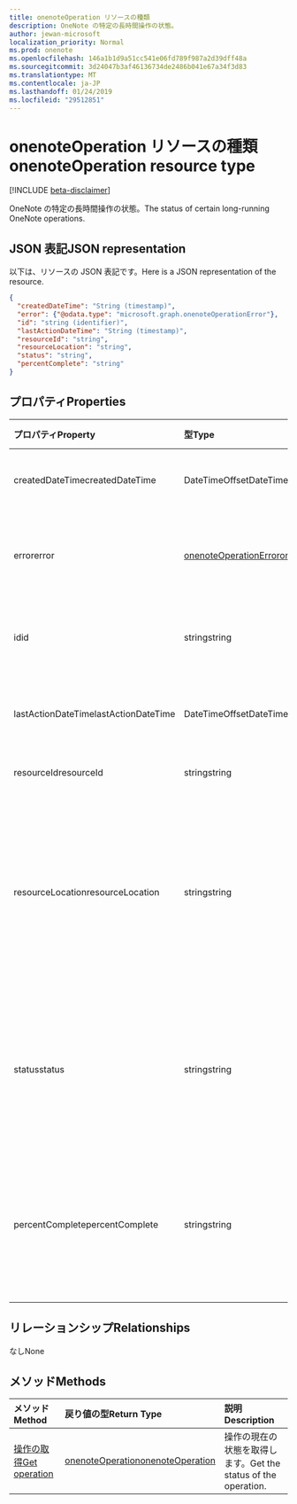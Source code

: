 ```yaml
---
title: onenoteOperation リソースの種類
description: OneNote の特定の長時間操作の状態。
author: jewan-microsoft
localization_priority: Normal
ms.prod: onenote
ms.openlocfilehash: 146a1b1d9a51cc541e06fd789f987a2d39dff48a
ms.sourcegitcommit: 3d24047b3af46136734de2486b041e67a34f3d83
ms.translationtype: MT
ms.contentlocale: ja-JP
ms.lasthandoff: 01/24/2019
ms.locfileid: "29512851"
---
```

# <a name="onenoteoperation-resource-type"></a><span data-ttu-id="a180f-103">onenoteOperation リソースの種類</span><span class="sxs-lookup"><span data-stu-id="a180f-103">onenoteOperation resource type</span></span>

[!INCLUDE [beta-disclaimer](../../includes/beta-disclaimer.md)]

<span data-ttu-id="a180f-104">OneNote の特定の長時間操作の状態。</span><span class="sxs-lookup"><span data-stu-id="a180f-104">The status of certain long-running OneNote operations.</span></span>

## <a name="json-representation"></a><span data-ttu-id="a180f-105">JSON 表記</span><span class="sxs-lookup"><span data-stu-id="a180f-105">JSON representation</span></span>

<span data-ttu-id="a180f-106">以下は、リソースの JSON 表記です。</span><span class="sxs-lookup"><span data-stu-id="a180f-106">Here is a JSON representation of the resource.</span></span>

<!-- {
  "blockType": "resource",
  "optionalProperties": [

  ],
  "@odata.type": "microsoft.graph.onenoteOperation"
}-->

```json
{
  "createdDateTime": "String (timestamp)",
  "error": {"@odata.type": "microsoft.graph.onenoteOperationError"},
  "id": "string (identifier)",
  "lastActionDateTime": "String (timestamp)",
  "resourceId": "string",
  "resourceLocation": "string",
  "status": "string",
  "percentComplete": "string"
}

```
## <a name="properties"></a><span data-ttu-id="a180f-107">プロパティ</span><span class="sxs-lookup"><span data-stu-id="a180f-107">Properties</span></span>
| <span data-ttu-id="a180f-108">プロパティ</span><span class="sxs-lookup"><span data-stu-id="a180f-108">Property</span></span>     | <span data-ttu-id="a180f-109">型</span><span class="sxs-lookup"><span data-stu-id="a180f-109">Type</span></span>   |<span data-ttu-id="a180f-110">説明</span><span class="sxs-lookup"><span data-stu-id="a180f-110">Description</span></span>|
|:---------------|:--------|:----------|
|<span data-ttu-id="a180f-111">createdDateTime</span><span class="sxs-lookup"><span data-stu-id="a180f-111">createdDateTime</span></span>| <span data-ttu-id="a180f-112">DateTimeOffset</span><span class="sxs-lookup"><span data-stu-id="a180f-112">DateTimeOffset</span></span> |<span data-ttu-id="a180f-113">操作の開始時刻です。</span><span class="sxs-lookup"><span data-stu-id="a180f-113">The start time of the operation.</span></span>|
|<span data-ttu-id="a180f-114">error</span><span class="sxs-lookup"><span data-stu-id="a180f-114">error</span></span>|[<span data-ttu-id="a180f-115">onenoteOperationError</span><span class="sxs-lookup"><span data-stu-id="a180f-115">onenoteOperationError</span></span>](onenoteoperationerror.md)|<span data-ttu-id="a180f-116">操作によって返されるエラーです。</span><span class="sxs-lookup"><span data-stu-id="a180f-116">The error returned by the operation.</span></span>|
|<span data-ttu-id="a180f-117">id</span><span class="sxs-lookup"><span data-stu-id="a180f-117">id</span></span>|<span data-ttu-id="a180f-118">string</span><span class="sxs-lookup"><span data-stu-id="a180f-118">string</span></span>|<span data-ttu-id="a180f-119">操作 ID です。読み取り専用です。</span><span class="sxs-lookup"><span data-stu-id="a180f-119">The operation id. Read-only.</span></span>|
|<span data-ttu-id="a180f-120">lastActionDateTime</span><span class="sxs-lookup"><span data-stu-id="a180f-120">lastActionDateTime</span></span>| <span data-ttu-id="a180f-121">DateTimeOffset</span><span class="sxs-lookup"><span data-stu-id="a180f-121">DateTimeOffset</span></span> |<span data-ttu-id="a180f-122">操作の最後の操作の時間です。</span><span class="sxs-lookup"><span data-stu-id="a180f-122">The time of the last action of the operation.</span></span>|
|<span data-ttu-id="a180f-123">resourceId</span><span class="sxs-lookup"><span data-stu-id="a180f-123">resourceId</span></span>|<span data-ttu-id="a180f-124">string</span><span class="sxs-lookup"><span data-stu-id="a180f-124">string</span></span>|<span data-ttu-id="a180f-125">リソース ID。</span><span class="sxs-lookup"><span data-stu-id="a180f-125">The resource id.</span></span>|
|<span data-ttu-id="a180f-126">resourceLocation</span><span class="sxs-lookup"><span data-stu-id="a180f-126">resourceLocation</span></span>|<span data-ttu-id="a180f-127">string</span><span class="sxs-lookup"><span data-stu-id="a180f-127">string</span></span>|<span data-ttu-id="a180f-p101">オブジェクトのリソース URI。たとえば、コピーしたページまたはセクションのリソース URI。</span><span class="sxs-lookup"><span data-stu-id="a180f-p101">The resource URI for the object. For example, the resource URI for a copied page or section.</span></span> |
|<span data-ttu-id="a180f-130">status</span><span class="sxs-lookup"><span data-stu-id="a180f-130">status</span></span>|<span data-ttu-id="a180f-131">string</span><span class="sxs-lookup"><span data-stu-id="a180f-131">string</span></span>|<span data-ttu-id="a180f-132">操作の現在の状態: `notstarted`、`running`、`completed`、`failed`</span><span class="sxs-lookup"><span data-stu-id="a180f-132">The current status of the operation: `notstarted`, `running`, `completed`, `failed`</span></span> |
|<span data-ttu-id="a180f-133">percentComplete</span><span class="sxs-lookup"><span data-stu-id="a180f-133">percentComplete</span></span>|<span data-ttu-id="a180f-134">string</span><span class="sxs-lookup"><span data-stu-id="a180f-134">string</span></span>|<span data-ttu-id="a180f-135">操作がまだ `running` の状態の場合の操作達成率。</span><span class="sxs-lookup"><span data-stu-id="a180f-135">The operation percent complete if the operation is still in `running` status</span></span>

## <a name="relationships"></a><span data-ttu-id="a180f-136">リレーションシップ</span><span class="sxs-lookup"><span data-stu-id="a180f-136">Relationships</span></span>
<span data-ttu-id="a180f-137">なし</span><span class="sxs-lookup"><span data-stu-id="a180f-137">None</span></span>


## <a name="methods"></a><span data-ttu-id="a180f-138">メソッド</span><span class="sxs-lookup"><span data-stu-id="a180f-138">Methods</span></span>

| <span data-ttu-id="a180f-139">メソッド</span><span class="sxs-lookup"><span data-stu-id="a180f-139">Method</span></span>           | <span data-ttu-id="a180f-140">戻り値の型</span><span class="sxs-lookup"><span data-stu-id="a180f-140">Return Type</span></span>    |<span data-ttu-id="a180f-141">説明</span><span class="sxs-lookup"><span data-stu-id="a180f-141">Description</span></span>|
|:---------------|:--------|:----------|
|[<span data-ttu-id="a180f-142">操作の取得</span><span class="sxs-lookup"><span data-stu-id="a180f-142">Get operation</span></span>](../api/onenoteoperation-get.md) | [<span data-ttu-id="a180f-143">onenoteOperation</span><span class="sxs-lookup"><span data-stu-id="a180f-143">onenoteOperation</span></span>](onenoteoperation.md) |<span data-ttu-id="a180f-144">操作の現在の状態を取得します。</span><span class="sxs-lookup"><span data-stu-id="a180f-144">Get the status of the operation.</span></span> |

<!-- uuid: 8fcb5dbc-d5aa-4681-8e31-b001d5168d79
2015-10-25 14:57:30 UTC -->
<!--
{
  "type": "#page.annotation",
  "description": "onenoteOperation resource",
  "keywords": "",
  "section": "documentation",
  "tocPath": "",
  "suppressions": [
    "Error: /api-reference/beta/resources/onenoteoperation.md:\r\n      Exception processing links.\r\n    System.ArgumentException: Link Definition was null. Link text: !INCLUDE [beta-disclaimer](../../includes/beta-disclaimer.md)\r\n      at ApiDoctor.Validation.DocFile.get_LinkDestinations()\r\n      at ApiDoctor.Validation.DocSet.ValidateLinks(Boolean includeWarnings, String[] relativePathForFiles, IssueLogger issues, Boolean requireFilenameCaseMatch, Boolean printOrphanedFiles)"
  ]
}
-->
